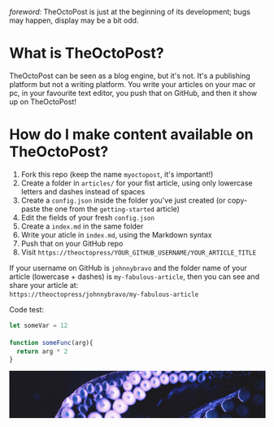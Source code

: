 *foreword:* TheOctoPost is just at the beginning of its development; bugs may happen, display may be a bit odd.  

# What is TheOctoPost?
TheOctoPost can be seen as a blog engine, but it's not. It's a publishing platform but not a writing platform. You write your articles on your mac or pc, in your favourite text editor, you push that on GitHub, and then it show up on TheOctoPost!  

# How do I make content available on TheOctoPost?
1. Fork this repo (keep the name `myoctopost`, it's important!)
2. Create a folder in `articles/` for your fist article, using only lowercase letters and dashes instead of spaces
3. Create a `config.json` inside the folder you've just created (or copy-paste the one from the `getting-started` article)
4. Edit the fields of your fresh `config.json`
5. Create a `index.md` in the same folder
6. Write your aticle in `index.md`, using the Markdown syntax
7. Push that on your GitHub repo
8. Visit `https://theoctopress/YOUR_GITHUB_USERNAME/YOUR_ARTICLE_TITLE`

If your username on GitHub is `johnnybravo` and the folder name of your article (lowercase + dashes) is `my-fabulous-article`, then you can see and share your article at:  
`https://theoctopress/johnnybravo/my-fabulous-article`


Code test:  
```js
let someVar = 12

function someFunc(arg){
  return arg * 2
}
```

![](footer.jpg)
